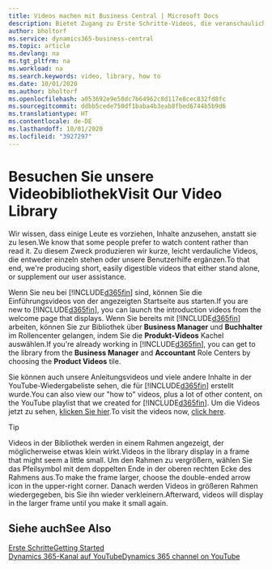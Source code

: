 ```yaml
---
title: Videos machen mit Business Central | Microsoft Docs
description: Bietet Zugang zu Erste Schritte-Videos, die veranschaulichen, wie häufige Aufgaben ausgeführt werden.
author: bholtorf
ms.service: dynamics365-business-central
ms.topic: article
ms.devlang: na
ms.tgt_pltfrm: na
ms.workload: na
ms.search.keywords: video, library, how to
ms.date: 10/01/2020
ms.author: bholtorf
ms.openlocfilehash: a053692e9e58dc7b64962c8d117e8cec832fd8fc
ms.sourcegitcommit: ddbb5cede750df1baba4b3eab8fbed6744b5b9d6
ms.translationtype: HT
ms.contentlocale: de-DE
ms.lasthandoff: 10/01/2020
ms.locfileid: "3927297"
---
```

# <a name="visit-our-video-library"></a><span data-ttu-id="5a2cd-103">Besuchen Sie unsere Videobibliothek</span><span class="sxs-lookup"><span data-stu-id="5a2cd-103">Visit Our Video Library</span></span>

<span data-ttu-id="5a2cd-104">Wir wissen, dass einige Leute es vorziehen, Inhalte anzusehen, anstatt sie zu lesen.</span><span class="sxs-lookup"><span data-stu-id="5a2cd-104">We know that some people prefer to watch content rather than read it.</span></span> <span data-ttu-id="5a2cd-105">Zu diesem Zweck produzieren wir kurze, leicht verdauliche Videos, die entweder einzeln stehen oder unsere Benutzerhilfe ergänzen.</span><span class="sxs-lookup"><span data-stu-id="5a2cd-105">To that end, we're producing short, easily digestible videos that either stand alone, or supplement our user assistance.</span></span>  

<span data-ttu-id="5a2cd-106">Wenn Sie neu bei [!INCLUDE[d365fin](includes/d365fin_md.md)] sind, können Sie die Einführungsvideos von der angezeigten Startseite aus starten.</span><span class="sxs-lookup"><span data-stu-id="5a2cd-106">If you are new to [!INCLUDE[d365fin](includes/d365fin_md.md)], you can launch the introduction videos from the welcome page that displays.</span></span> <span data-ttu-id="5a2cd-107">Wenn Sie bereits mit [!INCLUDE[d365fin](includes/d365fin_md.md)] arbeiten, können Sie zur Bibliothek über **Business Manager** und **Buchhalter** im Rollencenter gelangen, indem Sie die **Produkt-Videos** Kachel auswählen.</span><span class="sxs-lookup"><span data-stu-id="5a2cd-107">If you're already working in [!INCLUDE[d365fin](includes/d365fin_md.md)], you can get to the library from the **Business Manager** and **Accountant** Role Centers by choosing the **Product Videos** tile.</span></span>  

<span data-ttu-id="5a2cd-108">Sie können auch unsere Anleitungsvideos und viele andere Inhalte in der YouTube-Wiedergabeliste sehen, die für [!INCLUDE[d365fin](includes/d365fin_md.md)] erstellt wurde.</span><span class="sxs-lookup"><span data-stu-id="5a2cd-108">You can also view our "how to" videos, plus a lot of other content, on the YouTube playlist that we created for [!INCLUDE[d365fin](includes/d365fin_md.md)].</span></span> <span data-ttu-id="5a2cd-109">Um die Videos jetzt zu sehen, [klicken Sie hier](https://go.microsoft.com/fwlink/?linkid=851533).</span><span class="sxs-lookup"><span data-stu-id="5a2cd-109">To visit the videos now, [click here](https://go.microsoft.com/fwlink/?linkid=851533).</span></span>

> [!Tip]  
> <span data-ttu-id="5a2cd-110">Videos in der Bibliothek werden in einem Rahmen angezeigt, der möglicherweise etwas klein wirkt.</span><span class="sxs-lookup"><span data-stu-id="5a2cd-110">Videos in the library display in a frame that might seem a little small.</span></span> <span data-ttu-id="5a2cd-111">Um den Rahmen zu vergrößern, wählen Sie das Pfeilsymbol mit dem doppelten Ende in der oberen rechten Ecke des Rahmens aus.</span><span class="sxs-lookup"><span data-stu-id="5a2cd-111">To make the frame larger, choose the double-ended arrow icon in the upper-right corner.</span></span> <span data-ttu-id="5a2cd-112">Danach werden Videos in größeren Rahmen wiedergegeben, bis Sie ihn wieder verkleinern.</span><span class="sxs-lookup"><span data-stu-id="5a2cd-112">Afterward, videos will display in the larger frame until you make it small again.</span></span>

## <a name="see-also"></a><span data-ttu-id="5a2cd-113">Siehe auch</span><span class="sxs-lookup"><span data-stu-id="5a2cd-113">See Also</span></span>

[<span data-ttu-id="5a2cd-114">Erste Schritte</span><span class="sxs-lookup"><span data-stu-id="5a2cd-114">Getting Started</span></span>](product-get-started.md)  
[<span data-ttu-id="5a2cd-115">Dynamics 365-Kanal auf YouTube</span><span class="sxs-lookup"><span data-stu-id="5a2cd-115">Dynamics 365 channel on YouTube</span></span>](https://www.youtube.com/channel/UCJGCg4rB3QSs8y_1FquelBQ)  

